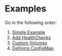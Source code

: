 # Examples

Go in the following order:

1. [Simple Example](./wordpress)
2. [Add HealthChecks](./helathchecks)
3. [Custom Volumes](./customVol)
4. [Defining ConfigMap](./configmap)
